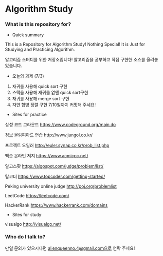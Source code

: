 # Algorithm Study #

### What is this repository for? ###

* Quick summary

This is a Repository for Algorithm Study! 
Nothing Special! It is Just for Studying and Practicing Algorithm.

알고리즘 스터디를 위한 저장소입니다! 알고리즘을 공부하고 직접 구현한 소스를 올려놓았습니다.

* 오늘의 과제 (7/3) 

1. 재귀를 사용해 quick sort 구현
2. 스택을 사용해 재귀를 없앤 quick sort구현
3. 재귀를 사용해 merge sort 구현
4. 자연 합병 정렬 구현
7/10일까지 커밋해 주세요!

* Sites for practice

삼성 코드 그라운드
https://www.codeground.org/main.do

정보 올림피아드 연습
http://www.jungol.co.kr/

프로젝트 오일러
http://euler.synap.co.kr/prob_list.php

백준 온라인 저지
https://www.acmicpc.net/

알고스팟
https://algospot.com/judge/problem/list/

탑코더
https://www.topcoder.com/getting-started/

Peking university online judge 
http://poj.org/problemlist

LeetCode
https://leetcode.com/

HackerRank
https://www.hackerrank.com/domains

* Sites for study

visualgo
http://visualgo.net/

### Who do I talk to? ###

만일 문의가 있으시다면 alienqueenno.4@gmail.com으로 연락 주세요!